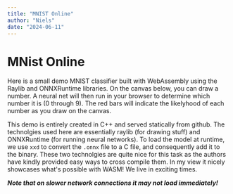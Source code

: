 ```yaml
---
title: "MNIST Online"
author: "Niels"
date: "2024-06-11"
---
```


# MNist Online
Here is a small demo MNIST classifier built with WebAssembly using the Raylib and ONNXRuntime libraries.
On the canvas below, you can draw a number.
A neural net will then run in your browser to determine which number it is (0 through 9).
The red bars will indicate the likelyhood of each number as you draw on the canvas.

This demo is entirely created in C++ and served statically from github. The technolgies used here are essentially raylib (for drawing stuff) and ONNXRuntime (for running neural networks). To load the model at runtime, we use `xxd` to convert the `.onnx` file to a C file, and consequently add it to the binary. These two technolgies are quite nice for this task as the authors have kindly provided easy ways to cross compile them. In my view it nicely showcases what's possible with WASM! We live in exciting times. 

***Note that on slower network connections it may not load immediately!***

<canvas class="emscripten" id="canvas" oncontextmenu="event.preventDefault()" tabindex=-1></canvas>
<script type='text/javascript'>
  var Module = {
    print: (function() {
      var element = document.getElementById('output');
      if (element) element.value = ''; // clear browser cache
      return (...args) => {
        var text = args.join(' ');
        console.log(text);
        if (element) {
          element.value += text + "\n";
          element.scrollTop = element.scrollHeight; // focus on bottom
        }
      };
    })(),
    canvas: (() => {
      var canvas = document.getElementById('canvas');
      canvas.addEventListener("webglcontextlost", (e) => { 
        alert('WebGL context lost. You will need to reload the page.'); 
        e.preventDefault(); 
      }, false);
      return canvas;
    })(),
    setStatus: (text) => {
      if (!Module.setStatus.last) Module.setStatus.last = { time: Date.now(), text: '' };
      if (text === Module.setStatus.last.text) return;
      var m = text.match(/([^(]+)\((\d+(\.\d+)?)\/(\d+)\)/);
      var now = Date.now();
      if (m && now - Module.setStatus.last.time < 30) return; // if this is a progress update, skip it if too soon
      Module.setStatus.last.time = now;
      Module.setStatus.last.text = text;
      if (m) {
        text = m[1];
      }
    },
    totalDependencies: 0,
    monitorRunDependencies: (left) => {
      this.totalDependencies = Math.max(this.totalDependencies, left);
      Module.setStatus(left ? 'Preparing... (' + (this.totalDependencies-left) + '/' + this.totalDependencies + ')' : 'All downloads complete.');
    }
  };
  Module.setStatus('Downloading...');
  window.onerror = (event) => {
    Module.setStatus('Exception thrown, see JavaScript console');
    Module.setStatus = (text) => {
      if (text) console.error('[post-exception status] ' + text);
    };
  };

  function adjustCanvasScale() {
    var canvas = document.getElementById('canvas');
    var container = document.querySelector('.main-content');
    var containerWidth = container.clientWidth;
    var containerHeight = container.clientHeight;

    var maxCanvasWidth = 760;
    var maxCanvasHeight = 560;
    var scaleWidth = containerWidth / maxCanvasWidth;
    var scaleHeight = containerHeight / maxCanvasHeight;
    var scale = Math.min(scaleWidth, scaleHeight);

    canvas.style.transform = `scale(${scale * 0.9})`;
    canvas.style.transformOrigin = 'top left';
  }

  window.addEventListener('load', adjustCanvasScale);
  window.addEventListener('resize', adjustCanvasScale);
</script>
<script async type="text/javascript" src="mnist-web.js"></script>

<style>
#canvas {
  <!--display: block;-->
  <!--max-width: 100%;-->
  <!--height: auto;-->
  <!--margin: auto auto;-->
margin-left: 20;
}
</style>

